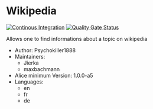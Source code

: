 # Wikipedia

[![Continous Integration](https://gitlab.com/project-alice-assistant/skills/skill_Wikipedia/badges/master/pipeline.svg)](https://gitlab.com/project-alice-assistant/skills/skill_Wikipedia/pipelines/latest)
[![Quality Gate Status](https://sonarcloud.io/api/project_badges/measure?project=project-alice-assistant_skill_Wikipedia&metric=alert_status)](https://sonarcloud.io/dashboard?id=project-alice-assistant_skill_Wikipedia)

Allows one to find informations about a topic on wikipedia

- Author: Psychokiller1888
- Maintainers:
    - Jierka
    - maxbachmann
- Alice minimum Version: 1.0.0-a5
- Languages:
  - en
  - fr
  - de
